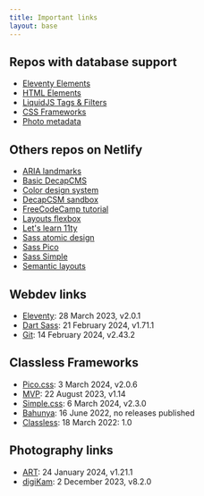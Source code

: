 ```yaml
---
title: Important links
layout: base
---
```

## Repos with database support
- [Eleventy Elements](https://database-eleventy.netlify.app/)
- [HTML Elements](https://database-html.netlify.app/)
- [LiquidJS Tags & Filters](https://database-liquid.netlify.app/)
- [CSS Frameworks](https://database-css-frameworks.netlify.app/)
- [Photo metadata](https://database-photo-metadata.netlify.app/)

## Others repos on Netlify
- [ARIA landmarks](https://aria-landmarks.netlify.app/)
- [Basic DecapCMS](https://1f-basic-decapcms.netlify.app/)
- [Color design system](https://color-design-system.netlify.app/)
- [DecapCSM sandbox](https://decapcms-sandbox.netlify.app/)
- [FreeCodeCamp tutorial](https://free-code-camp-tutorial.netlify.app/)
- [Layouts flexbox](https://layouts-flexbox.netlify.app/)
- [Let's learn 11ty](https://lets-learn-11ty.netlify.app/)
- [Sass atomic design](https://sass-atomic-design.netlify.app/)
- [Sass Pico](https://sass-pico.netlify.app/)
- [Sass Simple](https://sass-simple.netlify.app/)
- [Semantic layouts](https://semantic-layouts.netlify.app/)

## Webdev links
- [Eleventy](https://github.com/11ty/eleventy): 28 March 2023, v2.0.1
- [Dart Sass](https://github.com/sass/dart-sass): 21 February 2024, v1.71.1
- [Git](https://git-scm.com/download/linux): 14 February 2024, v2.43.2

## Classless Frameworks
- [Pico.css](https://github.com/picocss/pico): 3 March 2024,  v2.0.6
- [MVP](https://github.com/andybrewer/mvp/): 22 August 2023, v1.14
- [Simple.css](https://github.com/kevquirk/simple.css): 6 March 2024, v2.3.0
- [Bahunya](https://github.com/kimeiga/bahunya): 16 June 2022, no releases published
- [Classless](https://github.com/emareg/classlesscss): 18 March 2022: 1.0

## Photography links
- [ART](https://bitbucket.org/agriggio/art/downloads/): 24 January 2024, v1.21.1
- [digiKam](https://download.kde.org/stable/digikam/): 2 December 2023, v8.2.0